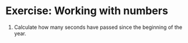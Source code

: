 # Exercise: Working with numbers

1. Calculate how many seconds have passed since the beginning of the year.


